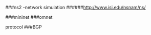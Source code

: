 ###ns2 
  -network simulation
  ######http://www.isi.edu/nsnam/ns/ 

###mininet 
###omnet


protocol
###BGP

